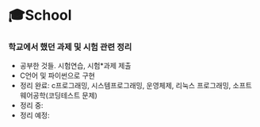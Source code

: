 # 🎓School
### 학교에서 했던 과제 및 시험 관련 정리
* 공부한 것들. 시험연습, 시험*과제 제출
* C언어 및 파이썬으로 구현
* 정리 완료: c프로그래밍, 시스템프로그래밍, 운영체제, 리눅스 프로그래밍, 소프트웨어공학(코딩테스트 문제)
* 정리 중:
* 정리 예정: 
